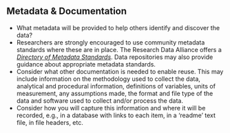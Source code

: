 ## Metadata & Documentation

* What metadata will be provided to help others identify and discover the data?
* Researchers are strongly encouraged to use community metadata standards where these are in place. The Research Data Alliance offers a *[Directory of Metadata Standards](http://rd-alliance.github.io/metadata-directory/)*. Data repositories may also provide guidance about appropriate metadata standards.
* Consider what other documentation is needed to enable reuse. This may include information on the methodology used to collect the data, analytical and procedural information, definitions of variables, units of measurement, any assumptions made, the format and file type of the data and software used to collect and/or process the data.
* Consider how you will capture this information and where it will be recorded, e.g., in a database with links to each item, in a ‘readme’ text file, in file headers, etc.
